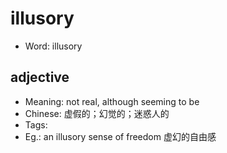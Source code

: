 # illusory

- Word: illusory

## adjective

- Meaning: not real, although seeming to be
- Chinese: 虚假的；幻觉的；迷惑人的
- Tags: 
- Eg.: an illusory sense of freedom 虚幻的自由感

